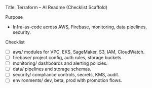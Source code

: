Title: Terraform – AI Readme (Checklist Scaffold)

Purpose
- Infra-as-code across AWS, Firebase, monitoring, data pipelines, security.

Checklist
- [ ] aws/ modules for VPC, EKS, SageMaker, S3, IAM, CloudWatch.
- [ ] firebase/ project config, auth rules, storage buckets.
- [ ] monitoring/ dashboards and alerting policies.
- [ ] data/ pipelines and storage schemas.
- [ ] security/ compliance controls, secrets, KMS, audit.
- [ ] environments/ dev, beta, prod with promotion flows.
